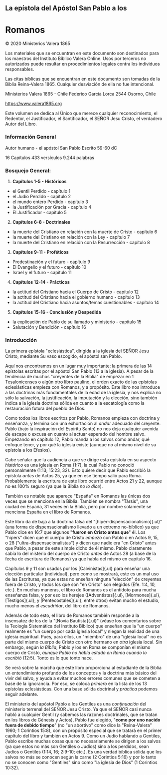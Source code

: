 ## La epístola del Apóstol San Pablo a los

# Romanos

© 2020 Ministerios Valera 1865

Los materiales que se encuentran en este documento son destinados para los maestros del Instituto Bíblico Valera Online. Usos por terceros no autorizados puede resultar en procedimientos legales contra los individuos responsables.

Las citas bíblicas que se encuentran en este documento son tomadas de la Biblia Reina-Valera 1865. Cualquier desviación de ella no fue intencional.

Ministerios Valera 1865 - Chile
Federico García Lorca 2544
Osorno, Chile

https://www.valera1865.org

Este volumen se dedica al Único que merece cualquier reconocimiento, el Redentor, el Justificador, el Santificador, el SEÑOR Jesu Cristo, el verdadero Autor del Libro.

### Información General

Autor humano - el apóstol San Pablo
Escrito 59-60 dC

16 Capítulos
433 versículos
9.244 palabras

### Bosquejo General:

1. **Capítulos 1-5 - Históricos**
 - el Gentil Perdido - capítulo 1
 - el Judío Perdido - capítulo 2
 - el mundo entero Perdido - capítulo 3
 - la Justificación por Gracia - capítulo 4
 - El Justificador - capítulo 5
2. **Capítulos 6-8 - Doctrinales**
  - la muerte del Cristiano en relación con la muerte de Cristo - capítulo 6
  - la muerte del Cristiano en relación con la Ley - capítulo 7
  - la muerte del Cristiano en relación con la Resurrección - capítulo 8
3. **Capítulos 9-11 - Proféticos**
  - Predestinación y el futuro - capítulo 9
  - El Evangelio y el futuro - capítulo 10
  - Israel y el futuro - capítulo 11
4. **Capítulos 12-14 - Prácticos**
  - la actitud del Cristiano hacia el Cuerpo de Cristo - capítulo 12
  - la actitud del Cristiano hacia el gobierno humano - capítulo 13
  - la actitud del Cristiano hacia asuntos/temas cuestionables - capítulo 14
5. **Capítulos 15-16 - Conclusión y Despedida**
  - la explicación de Pablo de su llamado y ministerio - capítulo 15
  - Salutación y Bendición - capítulo 16

### Introducción

La primera epístola "eclesiástica", dirigida a la iglesia del SEÑOR Jesu Cristo, mediante Su vaso escogido, el apóstol san Pablo.

Aquí nos encontramos en un lugar muy importante: la primera de las 14 epístolas escritas por el apóstol San Pablo (13 a la iglesia). A pesar de la tendencia de muchos "creyentes de la Biblia" de empezar en 1 Tesalonicenses o algún otro libro paulino, el orden exacto de las epístolas eclesiásticas empieza con Romanos, y a propósito. Este libro nos introduce a las doctrinas más fundamentales de la edad de la iglesia, y nos explica no sólo la salvación, la justificación, la imputación y la elección, sino también indica a la iglesia doctrina sólida en cuanto a la escatología como la restauración futura del pueblo de Dios.

Como todos los libros escritos por Pablo, Romanos empieza con doctrina y enseñanza, y termina con una exhortación al *andar* adecuado del creyente. Pablo (bajo la inspiración del Espíritu Santo) no nos deja cualquier avenida de escape o excusa en cuanto al actuar esperado del hombre salvo. Empezando en capítulo 12, Pablo manda a los salvos cómo andar, qué enfoque tener, y por qué la iglesia existe (aunque no al mismo nivel de su epístola a los Efesios).

Cabe señalar que la audiencia a que se dirige esta epístola en su aspecto *histórico* es una iglesia en Roma (1:7), la cual Pablo no conoció personalmente (1:13; 15:23, 32). Esto quiere decir que Pablo escribió la epístola *antes* de Actos 25, ya que en ese tiempo salió para Roma. Probablemente la escritura de este libro ocurrió entre Actos 21 y 22, aunque no es 100% seguro (ya que la Biblia *no lo dice*).

También es notable que aparece "España" en Romanos las únicas dos veces que se menciona en la Biblia. También se nombra "Társis", una ciudad en España, 31 veces en la Biblia, pero por nombre solamente se menciona España en el libro de Romanos.

Este libro da de baja a la doctrina falsa del "[hiper-dispensacionalismo]{.ul}" (una forma de dispensacionalismo llevado a un extremo no-bíblico) ya que Pablo dice en 16:7 que algunos "**fueron en Cristo antes que**" él. Los "hipers" dicen que el cuerpo de Cristo *empezó* con Pablo o en Actos 9, 15, o 28 ("ultra-dispensacionalistas") y dicen que nadie era "en Cristo" antes que Pablo, a pesar de este simple dicho de él mismo. Pablo claramente sabía lo del misterio del cuerpo de Cristo *antes* de Actos 28 (a base de la fecha de escritura de Romanos) ya que habla del mismo en capítulo 16.

Capítulos 9 y 11 son usados por los [Calvinistas]{.ul} para enseñar una elección particular (individual), pero como se mostrará, este es un mal uso de las Escrituras, ya que estas no enseñan ninguna "elección" de creyentes fuera de Cristo, y todos los que son "en Cristo" son elegidos (Efe. 1:4, 10, etc.). En muchas maneras, el libro de Romanos es el antídoto para mucha enseñanza falsa, y por eso los herejes ([Adventistas]{.ul}, [Mormones]{.ul}, [Testigos]{.ul}, y [Pentecostales]{.ul}, entre otros) evitan mucho el estudio, mucho menos el *escudriñar*, del libro de Romanos.

Además de todo esto, el libro de Romanos también responde a la insensatez de los de la "[Novia Bautista]{.ul}" (véase los comentarios sobre la Teología Sistemática del Instituto Bíblico) que enseñan que la "un cuerpo" realmente es "un cuerpo por cada iglesia local" y niegan la realidad de una iglesia espiritual. Pues, para ellos, un "miembro" de una "iglesia local" no es parte del mismo cuerpo de Cristo con otro hermano en *otra* iglesia local. Sin embargo, según *la Biblia*, Pablo y los en Roma se componían el mismo cuerpo de Cristo, *aunque Pablo no había estado en Roma cuando lo escribió* (12:5). Tonto es lo que tonto hace.

Se verá sobre la marcha que este libro proporciona al estudiante de la Biblia un entendimiento profundo de los conceptos y la doctrina más básico del vivir del salvo, y ayuda a evitar muchos errores comunes que se cometen a base de la ignorancia. Por eso, se coloca *primero* en la lista de los 13 epístolas eclesiásticas. Con una base sólida doctrinal y *práctica* podemos seguir adelante.

El ministerio del apóstol Pablo a los Gentiles es una *continuación* del ministerio terrenal del SEÑOR Jesu Cristo. Ya que el SEÑOR casi nunca habló a cualquier Gentil (y sabemos las razones doctrinales, que se tratan en los libros de Génesis y Actos), Pablo fue elegido, "**como por uno nacido fuera de debido tiempo**" (no "un abortivo" como dice la "Reina-Valera" 1960; 1 Corintios 15:8), con un propósito especial que se tratará en el primer capítulo del libro y también en Actos 9. Como un Judío hablando a Gentiles, Pablo escribe muchas cosas que no necesariamente se dirigen a los salvos (ya que estos no más son Gentiles o Judíos) sino a los perdidos, sean Judíos o Gentiles (1:14, 16; 2:9-10; etc.). Es una verdad bíblica sólida que los salvos no más se conocen según la carne (2 Corintios 5:16) y por lo tanto no se conocen como "Gentiles" sino como "la iglesia de Dios" (1 Corintios 10:32).
